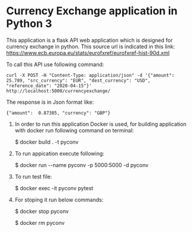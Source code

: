 # Currency Exchange application in Python 3
This application is a flask API web application which is designed for currency exchange in python. This source url is indicated in this link: https://www.ecb.europa.eu/stats/eurofxref/eurofxref-hist-90d.xml

To call this API use following command:

```
curl -X POST -H "Content-Type: application/json" -d '{"amount": 25.789, "src_currency": "EUR", "dest_currency": "USD", "reference_date": "2020-04-15"}' http://localhost:5000/currencyexchange/
```

The response is in Json format like:

    {"amount":  0.87385, "currency": "GBP"}

1) In order to run this application Docker is used, for building application with docker run following command on terminal:

   $ docker build . -t pyconv

2) To run appication execute following:

   $ docker run --name pyconv -p 5000:5000 -d pyconv

3) To run test file:

   $ docker exec -it pyconv pytest
   
4) For stoping it run below commands:

   $ docker stop pyconv
   
   $ docker rm pyconv   

